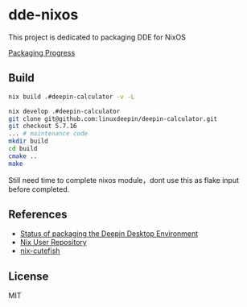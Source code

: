 # dde-nixos

This project is dedicated to packaging DDE for NixOS 

[Packaging Progress](https://github.com/linuxdeepin/dde-nixos/projects/1)

## Build

```bash
nix build .#deepin-calculator -v -L
```

```bash
nix develop .#deepin-calculator
git clone git@github.com:linuxdeepin/deepin-calculator.git
git checkout 5.7.16
... # maintenance code
mkdir build
cd build
cmake ..
make
```

Still need time to complete nixos module，dont use this as flake input before completed.

## References
- [Status of packaging the Deepin Desktop Environment ](https://github.com/NixOS/nixpkgs/issues/94870)
- [Nix User Repository](https://github.com/nix-community/NUR)
- [nix-cutefish](https://github.com/p3psi-boo/nix-cutefish)

## License

MIT
